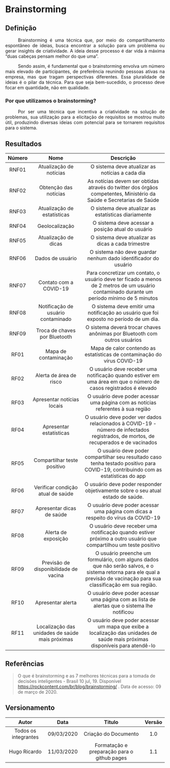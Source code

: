 # Brainstorming
## Definição
<div style="text-indent: 40px; text-align: justify"/>
Brainstorming é uma técnica que, por meio do compartilhamento espontâneo de ideias, busca encontrar a solução para um problema ou gerar insights de criatividade. A ideia desse processo é dar vida à máxima “duas cabeças pensam melhor do que uma”.

Sendo assim, é fundamental que o brainstorming envolva um número mais elevado de participantes, de preferência reunindo pessoas ativas na empresa, mas que tragam perspectivas diferentes. Essa pluralidade de ideias é o pilar da técnica. Para que seja bem-sucedido, o processo deve focar em quantidade, não em qualidade. 
</div>

### Por que utilizamos o brainstorming?
<div style="text-indent: 40px; text-align: justify"/>
Por ser uma técnica que incentiva a criatividade na solução de problemas, sua utilização para a elicitação de requisitos se mostrou muito útil, produzindo diversas ideias com potencial para se tornarem requisitos para o sistema.
</div>

## Resultados

|Número|Nome|Descrição|
|:--:|:--:|:--:|
|RNF01|Atualização de notícias|O sistema deve atualizar as notícias a cada dia|
|RNF02|Obtenção das notícias|As notícias devem ser obtidas através do twitter dos órgãos competentes, Ministério da Saúde e Secretarias de Saúde|
|RNF03|Atualização de estatísticas|O sistema deve atualizar as estatísticas diariamente|
|RNF04|Geolocalização|O sistema deve acessar a posição atual do usuário|
|RNF05|Atualização de dicas|O sistema deve atualizar as dicas a cada trimestre
RNF06|Dados de usuário|O sistema não deve guardar nenhum dado identificador do usuário
|RNF07|Contato com a COVID-19|Para concretizar um contato, o usuário deve ter ficado a menos de 2 metros de um usuário contaminado durante um período mínimo de 5 minutos 
|RNF08|Notificação de usuário contaminado|O sistema deve emitir uma notificação ao usuário que foi exposto no período de um dia.
|RNF09| Troca de chaves por Bluetooth|O sistema deverá trocar chaves anônimas por Bluetooth com outros usuários
|RF01|Mapa de contaminação|Mapa de calor contendo as estatísticas de contaminação do vírus COVID-19
|RF02|Alerta de área de risco|O usuário deve receber uma notificação quando estiver em uma área em que o número de casos registrados é elevado
|RF03|Apresentar notícias locais|O usuário deve poder acessar uma página com as notícias referentes à sua região 
|RF04|Apresentar estatísticas |O usuário deve poder ver dados relacionados à COVID-19 - número de infectados registrados, de mortos, de recuperados e de vacinados
|RF05|Compartilhar teste positivo|O usuário deve poder compartilhar seu resultado caso tenha testado positivo para COVID-19, contribuindo com as estatísticas do app
|RF06|Verificar condição atual de saúde|O usuário deve poder responder objetivamente sobre o seu atual estado de saúde.
|RF07|Apresentar dicas de saúde|O usuário deve poder acessar uma página com dicas a respeito do vírus da COVID-19
|RF08|Alerta de exposição|O usuário deve receber uma notificação quando estiver próximo a outro usuário que compartilhou um teste positivo
|RF09|Previsão de disponibilidade de vacina|O usuário preenche um formulário, com alguns dados que não serão salvos, e o sistema retorna para ele qual a previsão de vacinação para sua classificação em sua região.
|RF10|Apresentar alerta|O usuário deve poder acessar uma página com as lista de alertas que o sistema lhe notificou
|RF11|Localização das unidades de saúde mais próximas|O usuário deve poder acessar um mapa que exibe a localização das unidades de saúde mais próximas disponíveis para atendê-lo

## Referências
> O que é brainstorming e as 7 melhores técnicas para a tomada de decisões inteligentes - Brasil 10 jul, 19. Disponível https://rockcontent.com/br/blog/brainstorming/ . Data de acesso: 09 de março de 2020.
## Versionamento

| Autor     | Data       | Titulo     | Versão     |
| :--------:| :--------: | :--------: | :--------: |
| Todos os integrantes | 09/03/2020     | Criação do Documento | 1.0 |
| Hugo Ricardo | 11/03/2020     | Formatação e preparação para o github pages | 1.1 |
